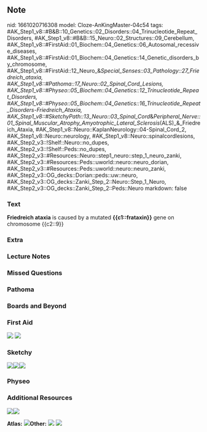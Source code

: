 ## Note
nid: 1661020716308
model: Cloze-AnKingMaster-04c54
tags: #AK_Step1_v8::#B&B::10_Genetics::02_Disorders::04_Trinucleotide_Repeat_Disorders, #AK_Step1_v8::#B&B::15_Neuro::02_Structures::09_Cerebellum, #AK_Step1_v8::#FirstAid::01_Biochem::04_Genetics::06_Autosomal_recessive_diseases, #AK_Step1_v8::#FirstAid::01_Biochem::04_Genetics::14_Genetic_disorders_by_chromosome, #AK_Step1_v8::#FirstAid::12_Neuro_&_Special_Senses::03_Pathology::27_Friedreich_ataxia, #AK_Step1_v8::#Pathoma::17_Neuro::02_Spinal_Cord_Lesions, #AK_Step1_v8::#Physeo::05_Biochem::04_Genetics::12_Trinucleotide_Repeat_Disorders, #AK_Step1_v8::#Physeo::05_Biochem::04_Genetics::16_Trinucleotide_Repeat_Disorders_-_Friedreich_Ataxia, #AK_Step1_v8::#SketchyPath::13_Neuro::03_Spinal_Cord_&_Peripheral_Nerve::01_Spinal_Muscular_Atrophy_Amyotrophic_Lateral_Sclerosis_(ALS)_&_Friedreich_Ataxia, #AK_Step1_v8::Neuro::KaplanNeurology::04-Spinal_Cord_2, #AK_Step1_v8::Neuro::neurology, #AK_Step1_v8::Neuro::spinalcordlesions, #AK_Step2_v3::!Shelf::Neuro::no_dupes, #AK_Step2_v3::!Shelf::Peds::no_dupes, #AK_Step2_v3::#Resources::Neuro::step1_neuro::step_1_neuro_zanki, #AK_Step2_v3::#Resources::Peds::uworld::neuro::neuro_dorian, #AK_Step2_v3::#Resources::Peds::uworld::neuro::neuro_zanki, #AK_Step2_v3::OG_decks::Dorian::peds::uw::neuro, #AK_Step2_v3::OG_decks::Zanki_Step_2::Neuro::Step_1_Neuro, #AK_Step2_v3::OG_decks::Zanki_Step_2::Peds::Neuro
markdown: false

### Text
<div>
  <div>
    <b>Friedreich ataxia</b> is caused by a mutated
    <b>{{c1::frataxin}}</b> gene on chromosome {{c2::9}}
  </div>
</div>

### Extra


### Lecture Notes


### Missed Questions


### Pathoma


### Boards and Beyond


### First Aid
<img src="tmpplUDyq.png"> <img src="tmpmt1mr1.png">

### Sketchy
<div><img src=
"Screen%20Shot%202020-03-06%20at%201.13.06%20PM.JPG"><img src= 
"Screen%20Shot%202020-03-06%20at%201.12.59%20PM.JPG"><img src= 
"Zoverall%20picture%20(91)_1566160514431.JPG"></div>

### Physeo


### Additional Resources
<img src= 
"Screen%20Shot%202018-07-19%20at%209.52.58%20PM_1566160514431.png"
class="resizer"><img src="Friedreich%20ataxia_1566160514431.png"
class="resizer">
<div><b>Atlas:</b> <img src="tmpEPfnrG.png" class=
"resizer"><b>Other:</b> <img src="tmpqv4KhQ.png" class="resizer">
<img src="tmpR7fSIt.png" class="resizer"></div>

